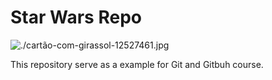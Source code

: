 # Star Wars Repo

![./cartão-com-girassol-12527461.jpg](GIRASSOL)

This repository serve as a example for Git and Gitbuh course.
